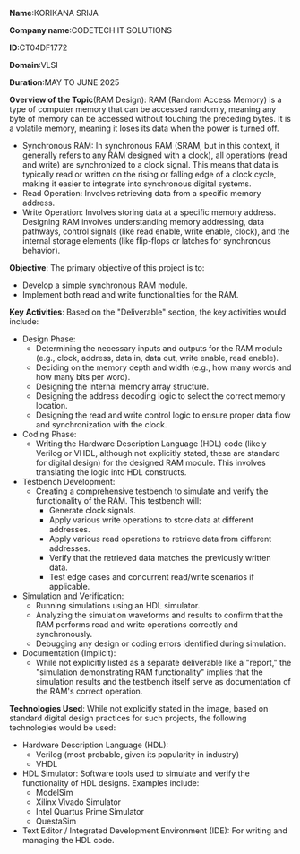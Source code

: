 **Name**:KORIKANA SRIJA

**Company name**:CODETECH IT SOLUTIONS

**ID**:CT04DF1772

**Domain**:VLSI

**Duration**:MAY TO JUNE 2025

**Overview of the Topic**(RAM Design):
RAM (Random Access Memory) is a type of computer memory that can be accessed randomly, meaning any byte of memory can be accessed without touching the preceding bytes. It is a volatile memory, meaning it loses its data when the power is turned off.
 * Synchronous RAM: In synchronous RAM (SRAM, but in this context, it generally refers to any RAM designed with a clock), all operations (read and write) are synchronized to a clock signal. This means that data is typically read or written on the rising or falling edge of a clock cycle, making it easier to integrate into synchronous digital systems.
 * Read Operation: Involves retrieving data from a specific memory address.
 * Write Operation: Involves storing data at a specific memory address.
Designing RAM involves understanding memory addressing, data pathways, control signals (like read enable, write enable, clock), and the internal storage elements (like flip-flops or latches for synchronous behavior).

**Objective**:
The primary objective of this project is to:
 * Develop a simple synchronous RAM module.
 * Implement both read and write functionalities for the RAM.
   
**Key Activities**:
Based on the "Deliverable" section, the key activities would include:
 * Design Phase:
   * Determining the necessary inputs and outputs for the RAM module (e.g., clock, address, data in, data out, write enable, read enable).
   * Deciding on the memory depth and width (e.g., how many words and how many bits per word).
   * Designing the internal memory array structure.
   * Designing the address decoding logic to select the correct memory location.
   * Designing the read and write control logic to ensure proper data flow and synchronization with the clock.
 * Coding Phase:
   * Writing the Hardware Description Language (HDL) code (likely Verilog or VHDL, although not explicitly stated, these are standard for digital design) for the designed RAM module. This involves translating the logic into HDL constructs.
 * Testbench Development:
   * Creating a comprehensive testbench to simulate and verify the functionality of the RAM. This testbench will:
     * Generate clock signals.
     * Apply various write operations to store data at different addresses.
     * Apply various read operations to retrieve data from different addresses.
     * Verify that the retrieved data matches the previously written data.
     * Test edge cases and concurrent read/write scenarios if applicable.
* Simulation and Verification:
     * Running simulations using an HDL simulator.
     * Analyzing the simulation waveforms and results to confirm that the RAM performs read and write operations correctly and synchronously.
    * Debugging any design or coding errors identified during simulation.
* Documentation (Implicit):
    * While not explicitly listed as a separate deliverable like a "report," the "simulation demonstrating RAM functionality" implies that the simulation results and the testbench itself serve as documentation of the RAM's correct operation.
      
**Technologies Used**:
While not explicitly stated in the image, based on standard digital design practices for such projects, the following technologies would be used:
 * Hardware Description Language (HDL):
   * Verilog (most probable, given its popularity in industry)
   * VHDL
 * HDL Simulator: Software tools used to simulate and verify the functionality of HDL designs. Examples include:
   * ModelSim
   * Xilinx Vivado Simulator
   * Intel Quartus Prime Simulator
   * QuestaSim
 * Text Editor / Integrated Development Environment (IDE): For writing and managing the HDL code.
